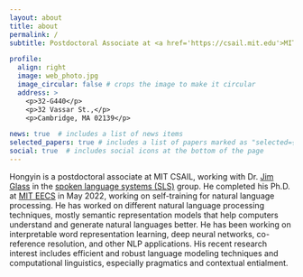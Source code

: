 ```yaml
---
layout: about
title: about
permalink: /
subtitle: Postdoctoral Associate at <a href='https://csail.mit.edu'>MIT CSAIL</a>.

profile:
  align: right
  image: web_photo.jpg
  image_circular: false # crops the image to make it circular
  address: >
    <p>32-G440</p>
    <p>32 Vassar St.,</p>
    <p>Cambridge, MA 02139</p>

news: true  # includes a list of news items
selected_papers: true # includes a list of papers marked as "selected={true}"
social: true  # includes social icons at the bottom of the page
---
```


Hongyin is a postdoctoral associate at MIT CSAIL, working with Dr. [Jim Glass](https://people.csail.mit.edu/jrg/) in the [spoken language systems (SLS)](http://groups.csail.mit.edu/sls/) group. He completed his Ph.D. at [MIT EECS](https://www.eecs.mit.edu/) in May 2022, working on self-training for natural language processing. He has worked on different natural language processing techniques, mostly semantic representation models that help computers understand and generate natural languages better. He has been working on interpretable word representation learning, deep neural networks, co-reference resolution, and other NLP applications. His recent research interest includes efficient and robust language modeling techniques and computational linguistics, especially pragmatics and contextual entialment.